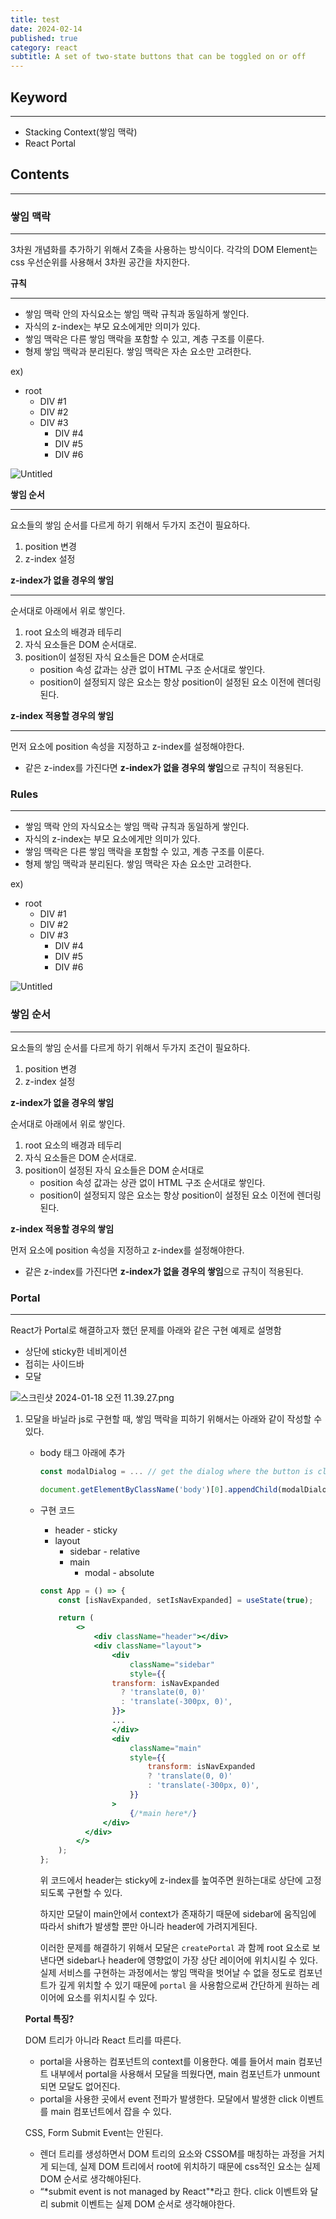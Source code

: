 ```yaml
---
title: test
date: 2024-02-14
published: true
category: react
subtitle: A set of two-state buttons that can be toggled on or off
---
```


## Keyword

---

- Stacking Context(쌓임 맥락)
- React Portal

## Contents

---

### 쌓임 맥락

---

3차원 개념화를 추가하기 위해서 Z축을 사용하는 방식이다. 각각의 DOM Element는 css 우선순위를 사용해서 3차원 공간을 차지한다.

**규칙**

---

- 쌓임 맥락 안의 자식요소는 쌓임 맥락 규칙과 동일하게 쌓인다.
- 자식의 z-index는 부모 요소에게만 의미가 있다.
- 쌓임 맥락은 다른 쌓임 맥락을 포함할 수 있고, 계층 구조를 이룬다.
- 형제 쌓임 맥락과 분리된다. 쌓임 맥락은 자손 요소만 고려한다.

ex)

- root
    - DIV #1
    - DIV #2
    - DIV #3
        - DIV #4
        - DIV #5
        - DIV #6

![Untitled](https://prod-files-secure.s3.us-west-2.amazonaws.com/f33f1550-130f-4c4d-a8c4-0590640fbf06/2ae1c07c-cde4-4363-ae04-a58ef259c126/Untitled.png)

**쌓임 순서**

---

요소들의 쌓임 순서를 다르게 하기 위해서 두가지 조건이 필요하다.

1. position 변경
2. z-index 설정

**z-index가 없을 경우의 쌓임**

---

순서대로 아래에서 위로 쌓인다.

1. root 요소의 배경과 테두리
2. 자식 요소들은 DOM 순서대로.
3. position이 설정된 자식 요소들은 DOM 순서대로
    - position 속성 값과는 상관 없이 HTML 구조 순서대로 쌓인다.
    - position이 설정되지 않은 요소는 항상 position이 설정된 요소 이전에 렌더링된다.

**z-index 적용할 경우의 쌓임**

---

먼저 요소에 position 속성을 지정하고 z-index를 설정해야한다.

- 같은 z-index를 가진다면 **z-index가 없을 경우의 쌓임**으로 규칙이 적용된다.

### Rules

---

- 쌓임 맥락 안의 자식요소는 쌓임 맥락 규칙과 동일하게 쌓인다.
- 자식의 z-index는 부모 요소에게만 의미가 있다.
- 쌓임 맥락은 다른 쌓임 맥락을 포함할 수 있고, 계층 구조를 이룬다.
- 형제 쌓임 맥락과 분리된다. 쌓임 맥락은 자손 요소만 고려한다.

ex)

- root
    - DIV #1
    - DIV #2
    - DIV #3
        - DIV #4
        - DIV #5
        - DIV #6

![Untitled](https://prod-files-secure.s3.us-west-2.amazonaws.com/f33f1550-130f-4c4d-a8c4-0590640fbf06/2ae1c07c-cde4-4363-ae04-a58ef259c126/Untitled.png)

### 쌓임 순서

---

요소들의 쌓임 순서를 다르게 하기 위해서 두가지 조건이 필요하다.

1. position 변경
2. z-index 설정

**z-index가 없을 경우의 쌓임**

순서대로 아래에서 위로 쌓인다.

1. root 요소의 배경과 테두리
2. 자식 요소들은 DOM 순서대로.
3. position이 설정된 자식 요소들은 DOM 순서대로
    - position 속성 값과는 상관 없이 HTML 구조 순서대로 쌓인다.
    - position이 설정되지 않은 요소는 항상 position이 설정된 요소 이전에 렌더링된다.

**z-index 적용할 경우의 쌓임**

먼저 요소에 position 속성을 지정하고 z-index를 설정해야한다.

- 같은 z-index를 가진다면 **z-index가 없을 경우의 쌓임**으로 규칙이 적용된다.

### Portal

---

React가 Portal로 해결하고자 했던 문제를 아래와 같은 구현 예제로 설명함

- 상단에 sticky한 네비게이션
- 접히는 사이드바
- 모달

![스크린샷 2024-01-18 오전 11.39.27.png](https://prod-files-secure.s3.us-west-2.amazonaws.com/f33f1550-130f-4c4d-a8c4-0590640fbf06/eeb8b935-ed09-4892-9871-c52bc26687d9/%E1%84%89%E1%85%B3%E1%84%8F%E1%85%B3%E1%84%85%E1%85%B5%E1%86%AB%E1%84%89%E1%85%A3%E1%86%BA_2024-01-18_%E1%84%8B%E1%85%A9%E1%84%8C%E1%85%A5%E1%86%AB_11.39.27.png)

1. 모달을 바닐라 js로 구현할 때, 쌓임 맥락을 피하기 위해서는 아래와 같이 작성할 수 있다.
    
    - body 태그 아래에 추가
        
        ```jsx
        const modalDialog = ... // get the dialog where the button is clicked 
        
        document.getElementByClassName('body')[0].appendChild(modalDialog);
        ```
        
    - 구현 코드
        
        - header - sticky
        - layout
            - sidebar - relative
            - main
                - modal - absolute
        
        ```jsx
        const App = () => {
        	const [isNavExpanded, setIsNavExpanded] = useState(true);
        
        	return (
        		<>
        			<div className="header"></div>
        			<div className="layout">
        				<div
        					className="sidebar"
        					style={{
        	            transform: isNavExpanded
        	              ? 'translate(0, 0)'
        	              : 'translate(-300px, 0)',
        				}}>
        				...
        				</div>
        				<div
        					className="main"
        					style={{
        						transform: isNavExpanded
        					    ? 'translate(0, 0)'
        					    : 'translate(-300px, 0)',
        					}}
        				>
        					{/*main here*/}
        			  </div>
        		  </div>
        		</> 
        	);
        };
        ```
        
        위 코드에서 header는 sticky에 z-index를 높여주면 원하는대로 상단에 고정되도록 구현할 수 있다.
        
        하지만 모달이 main안에서 context가 존재하기 때문에 sidebar에 움직임에 따라서 shift가 발생할 뿐만 아니라 header에 가려지게된다.
        
        이러한 문제를 해결하기 위해서 모달은 `createPortal` 과 함께 root 요소로 보낸다면 sidebar나 header에 영향없이 가장 상단 레이어에 위치시킬 수 있다. 실제 서비스를 구현하는 과정에서는 쌓임 맥락을 벗어날 수 없을 정도로 컴포넌트가 깊게 위치할 수 있기 때문에 `portal` 을 사용함으로써 간단하게 원하는 레이어에 요소를 위치시킬 수 있다.
        
    
    **Portal 특징?**
    
    DOM 트리가 아니라 React 트리를 따른다.
    
    - portal을 사용하는 컴포넌트의 context를 이용한다. 예를 들어서 main 컴포넌트 내부에서 portal을 사용해서 모달을 띄웠다면, main 컴포넌트가 unmount되면 모달도 없어진다.
    - portal을 사용한 곳에서 event 전파가 발생한다. 모달에서 발생한 click 이벤트를 main 컴포넌트에서 잡을 수 있다.
    
    CSS, Form Submit Event는 안된다.
    
    - 렌더 트리를 생성하면서 DOM 트리의 요소와 CSSOM를 매칭하는 과정을 거치게 되는데, 실제 DOM 트리에서 root에 위치하기 때문에 css적인 요소는 실제 DOM 순서로 생각해야된다.
    - “*submit event is not managed by React"*라고 한다. click 이벤트와 달리 submit 이벤트는 실제 DOM 순서로 생각해야한다.
